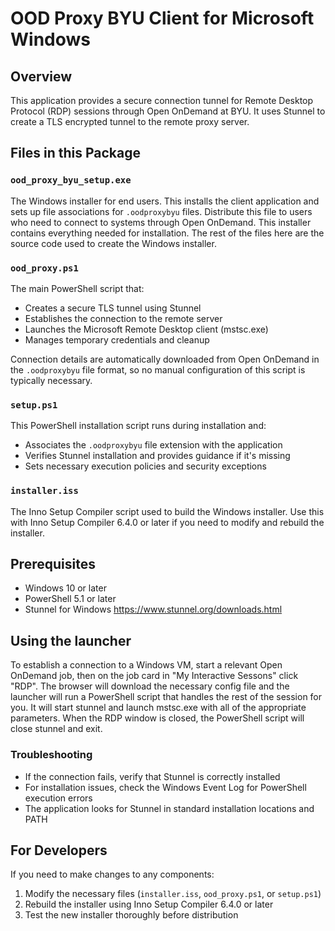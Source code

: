 # OOD Proxy BYU Client for Microsoft Windows

## Overview
This application provides a secure connection tunnel for Remote Desktop Protocol (RDP) sessions through Open OnDemand at BYU. It uses Stunnel to create a TLS encrypted tunnel to the remote proxy server.

## Files in this Package

### `ood_proxy_byu_setup.exe`
The Windows installer for end users. This installs the client application and sets up file associations for `.oodproxybyu` files. Distribute this file to users who need to connect to systems through Open OnDemand.  This installer contains everything needed for installation.  The rest of the files here are the source code used to create the Windows installer.

### `ood_proxy.ps1`
The main PowerShell script that:
- Creates a secure TLS tunnel using Stunnel
- Establishes the connection to the remote server
- Launches the Microsoft Remote Desktop client (mstsc.exe)
- Manages temporary credentials and cleanup

Connection details are automatically downloaded from Open OnDemand in the `.oodproxybyu` file format, so no manual configuration of this script is typically necessary.

### `setup.ps1`
This PowerShell installation script runs during installation and:
- Associates the `.oodproxybyu` file extension with the application
- Verifies Stunnel installation and provides guidance if it's missing
- Sets necessary execution policies and security exceptions

### `installer.iss`
The Inno Setup Compiler script used to build the Windows installer. Use this with Inno Setup Compiler 6.4.0 or later if you need to modify and rebuild the installer.

## Prerequisites
- Windows 10 or later
- PowerShell 5.1 or later
- Stunnel for Windows https://www.stunnel.org/downloads.html

## Using the launcher
To establish a connection to a Windows VM, start a relevant Open OnDemand job, then on the job card in "My Interactive Sessons" click "RDP".  The browser will download the necessary config file and the launcher will run a PowerShell script that handles the rest of the session for you.  It will start stunnel and launch mstsc.exe with all of the appropriate parameters.  When the RDP window is closed, the PowerShell script will close stunnel and exit.

### Troubleshooting
- If the connection fails, verify that Stunnel is correctly installed
- For installation issues, check the Windows Event Log for PowerShell execution errors
- The application looks for Stunnel in standard installation locations and PATH

## For Developers
If you need to make changes to any components:
1. Modify the necessary files (`installer.iss`, `ood_proxy.ps1`, or `setup.ps1`)
2. Rebuild the installer using Inno Setup Compiler 6.4.0 or later
3. Test the new installer thoroughly before distribution

